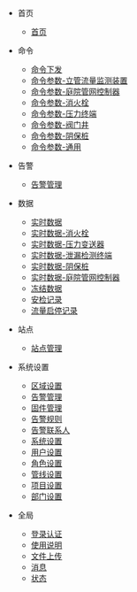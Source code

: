 - 首页
    - [首页](/首页/首页.md)  

- 命令
    - [命令下发](/命令/命令下发.md)
    - [命令参数-立管流量监测装置](/命令/命令参数-立管流量监测装置.md)
    - [命令参数-庭院管网控制器](/命令/命令参数-庭院管网控制器.md)
    - [命令参数-消火栓](/命令/命令参数-消火栓.md)
    - [命令参数-压力终端](/命令/命令参数-压力终端.md)
    - [命令参数-阀门井](/命令/命令参数-阀门井.md)
    - [命令参数-阴保桩](/命令/命令参数-阴保桩.md)
    - [命令参数-通用](/命令/命令参数-通用.md)
- 告警
    - [告警管理](/告警/告警管理.md)

- 数据
    - [实时数据](/数据/实时数据.md)
    - [实时数据-消火栓](/数据/实时数据-消火栓.md)
    - [实时数据-压力变送器](/数据/实时数据-压力变送器.md)
    - [实时数据-泄漏检测终端](/数据/实时数据-泄漏检测终端.md)
    - [实时数据-阴保桩](/数据/实时数据-阴保桩.md)
    - [实时数据-庭院管网控制器](/数据/实时数据-庭院管网控制器.md)
    - [冻结数据](/数据/冻结数据.md)
    - [安检记录](/数据/安检记录.md)
    - [流量启停记录](/数据/流量启停记录.md)

- 站点
    - [站点管理](/站点/站点管理.md)

- 系统设置
  - [区域设置](/系统设置/区域设置.md)  
  - [告警管理](/微信/告警管理.md)
  - [固件管理](/系统设置/固件管理.md)    
  - [告警规则](/系统设置/告警规则)
  - [告警联系人](/系统设置/告警联系人.md)
  - [系统设置](/系统设置/系统设置.md)
  - [用户设置](/系统设置/用户设置.md)
  - [角色设置](/系统设置/角色设置.md)
  - [管线设置](/系统设置/管线设置.md)
  - [项目设置](/系统设置/项目设置.md)
  - [部门设置](/系统设置/部门设置.md)

- 全局
    - [登录认证](/全局/登录认证.md)
    - [使用说明](/全局/使用说明.md)
    - [文件上传](/全局/文件上传.md)
    - [消息](/全局/消息.md)
    - [状态](/全局/状态.md)